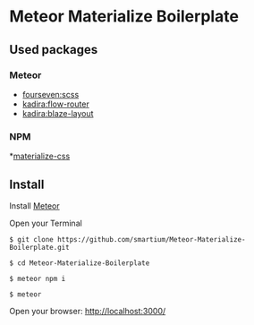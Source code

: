 # Meteor Materialize Boilerplate

## Used packages
### Meteor
* [fourseven:scss](https://atmospherejs.com/fourseven/scss)
* [kadira:flow-router](https://atmospherejs.com/kadira/flow-router)
* [kadira:blaze-layout](https://atmospherejs.com/kadira/blaze-layout)

### NPM
*[materialize-css](https://www.npmjs.com/package/materialize-css)

## Install
Install [Meteor](https://www.meteor.com/install)

Open your Terminal

`$ git clone https://github.com/smartium/Meteor-Materialize-Boilerplate.git`

`$ cd Meteor-Materialize-Boilerplate`

`$ meteor npm i`

`$ meteor`

Open your browser: [http://localhost:3000/](http://localhost:3000/)
